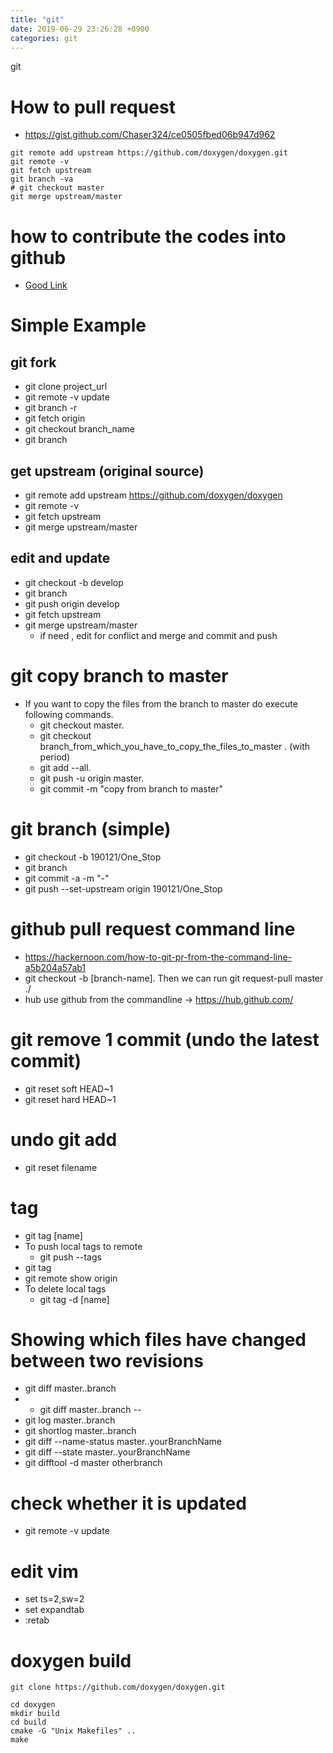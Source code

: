 ```yaml
---
title: "git"
date: 2019-06-29 23:26:28 +0900
categories: git
---
```

git


# How to pull request
- https://gist.github.com/Chaser324/ce0505fbed06b947d962

```
git remote add upstream https://github.com/doxygen/doxygen.git
git remote -v
git fetch upstream
git branch -va
# git checkout master
git merge upstream/master
```

# how to contribute the codes into github
- [Good Link](https://git-scm.com/book/ko/v2/GitHub-GitHub-%ED%94%84%EB%A1%9C%EC%A0%9D%ED%8A%B8%EC%97%90-%EA%B8%B0%EC%97%AC%ED%95%98%EA%B8%B0)


# Simple Example
## git fork
- git clone project_url
- git remote -v update
- git branch -r
- git fetch origin
- git checkout branch_name
- git branch

## get upstream (original source)
- git remote add upstream https://github.com/doxygen/doxygen
- git remote -v
- git fetch upstream
- git merge upstream/master

## edit and update
- git checkout -b develop
- git branch
- git push origin develop
- git fetch upstream
- git merge upstream/master
	- if need ,  edit for conflict and merge and commit and push

# git copy branch to master
- If you want to copy the files from the branch to master do execute following commands.
	- git checkout master.
	- git checkout branch_from_which_you_have_to_copy_the_files_to_master . (with period)
	- git add --all.
	- git push -u origin master.
	- git commit -m "copy from branch to master"

# git branch (simple)
- git checkout -b 190121/One_Stop
- git branch
- git commit -a -m "-"
- git push --set-upstream origin 190121/One_Stop

# github pull request command line
- https://hackernoon.com/how-to-git-pr-from-the-command-line-a5b204a57ab1
- git checkout -b [branch-name]. Then we can run git request-pull master ./
- hub use github from the commandline ->  https://hub.github.com/

# git remove 1 commit (undo the latest commit)
- git reset soft HEAD~1
- git reset hard HEAD~1

# undo git add
- git reset filename

# tag
- git tag [name]
- To push local tags to remote
	- git push --tags
- git tag
- git remote show origin
- To delete local tags
	- git tag -d [name]

# Showing which files have changed between two revisions
- git diff master..branch
- - git diff master..branch -- <files>
- git log master..branch
- git shortlog master..branch
- git diff --name-status master..yourBranchName
- git diff --state master..yourBranchName
- git difftool -d master otherbranch

# check whether it is updated
- git remote -v update


# edit vim
- set ts=2,sw=2
- set expandtab
- :retab


# doxygen build 
```
git clone https://github.com/doxygen/doxygen.git

cd doxygen
mkdir build
cd build
cmake -G "Unix Makefiles" ..
make
```

